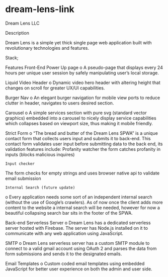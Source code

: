 # dream-lens-link
Dream Lens LLC


Description

Dream Lens is a simple yet thick single page web application built with revolutionary technologies and features. 

Stack;




Features
	Front-End
	Power Up page
o	A pseudo-page that displays every 24 hours per unique user session by safely manipulating user’s local storage.

Liquid Video Header
o	Dynamic video hero header with altering height that changes on scroll for greater UX/UI capabilities.

Burger Nav
o	An elegant burger navigation for mobile view ports to reduce clutter in header, navigates to users desired section.

Carousel
o	A simple services section with pure svg (standard vector graphics) embedded into a carousel to nicely display service capabilities which collapses based on viewport size, thus making it mobile friendly.

Strict Form
o	“The bread and butter of the Dream Lens SPWA” is a unique contact form that collects users input and submits it to back-end. This contact form validates user input before submitting data to the back end, its validation features include:
	Profanity watcher 
the form catches profanity in inputs (blocks malicious inquires)

	Input checker
The form checks for empty strings and uses browser native api to validate email submission

	Internal Search (future update)
o	Every application needs some sort of an independent internal search (without the use of Google’s crawlers). As of now once the client adds more content to the website a internal search will be needed, however for now a beautiful collapsing search bar sits in the footer of the SPWA.

Back-end
	Serverless Server
o	Dream Lens has a dedicated serverless server hosted with Firebase. The server has Node.js installed on it to communicate with any web application using JavaScript.

SMTP
o	Dream Lens serverless server has a custom SMTP module to connect to a valid gmail account using OAuth 2 and parses the data from form submissions and sends it to the designated emails.

Email Templates
o	Custom coded email templates using embedded JavaScript for better user experience on both the admin and user side. 
